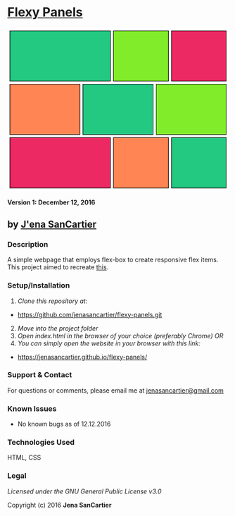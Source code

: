 # [Flexy Panels](https://jenasancartier.github.io/flexy-panels/)
![project screenshot](/img/screenshot.png)

__Version 1: December 12, 2016__
## by [J'ena SanCartier](https://github.com/jenasancartier)

### Description
A simple webpage that employs flex-box to create responsive flex items. This project aimed to recreate [this](http://codepen.io/leroidejesa/details/jAaLAw/).


### Setup/Installation
1. _Clone this repository at:_
  * https://github.com/jenasancartier/flexy-panels.git
2. _Move into the project folder_
3. _Open index.html in the browser of your choice (preferably Chrome) OR_
4. _You can simply open the website in your browser with this link:_
  * https://jenasancartier.github.io/flexy-panels/

### Support & Contact
For questions or comments, please email me at [jenasancartier@gmail.com](mailto:jenasancartier@gmail.com)

### Known Issues
* No known bugs as of 12.12.2016

### Technologies Used
HTML, CSS

### Legal
*Licensed under the GNU General Public License v3.0*

Copyright (c) 2016 **Jena SanCartier**
